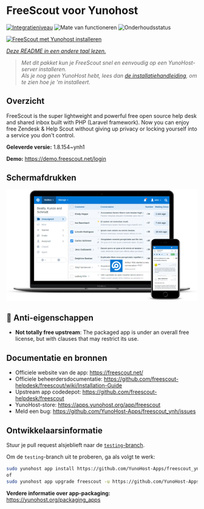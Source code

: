 <!--
NB: Deze README is automatisch gegenereerd door <https://github.com/YunoHost/apps/tree/master/tools/readme_generator>
Hij mag NIET handmatig aangepast worden.
-->

# FreeScout voor Yunohost

[![Integratieniveau](https://dash.yunohost.org/integration/freescout.svg)](https://ci-apps.yunohost.org/ci/apps/freescout/) ![Mate van functioneren](https://ci-apps.yunohost.org/ci/badges/freescout.status.svg) ![Onderhoudsstatus](https://ci-apps.yunohost.org/ci/badges/freescout.maintain.svg)

[![FreeScout met Yunohost installeren](https://install-app.yunohost.org/install-with-yunohost.svg)](https://install-app.yunohost.org/?app=freescout)

*[Deze README in een andere taal lezen.](./ALL_README.md)*

> *Met dit pakket kun je FreeScout snel en eenvoudig op een YunoHost-server installeren.*  
> *Als je nog geen YunoHost hebt, lees dan [de installatiehandleiding](https://yunohost.org/install), om te zien hoe je 'm installeert.*

## Overzicht

FreeScout is the super lightweight and powerful free open source help desk and shared inbox built with PHP (Laravel framework). Now you can enjoy free Zendesk & Help Scout without giving up privacy or locking yourself into a service you don't control.

**Geleverde versie:** 1.8.154~ynh1

**Demo:** <https://demo.freescout.net/login>

## Schermafdrukken

![Schermafdrukken van FreeScout](./doc/screenshots/screenshot.png)

## :red_circle: Anti-eigenschappen

- **Not totally free upstream**: The packaged app is under an overall free license, but with clauses that may restrict its use.

## Documentatie en bronnen

- Officiele website van de app: <https://freescout.net/>
- Officiele beheerdersdocumentatie: <https://github.com/freescout-helpdesk/freescout/wiki/Installation-Guide>
- Upstream app codedepot: <https://github.com/freescout-helpdesk/freescout>
- YunoHost-store: <https://apps.yunohost.org/app/freescout>
- Meld een bug: <https://github.com/YunoHost-Apps/freescout_ynh/issues>

## Ontwikkelaarsinformatie

Stuur je pull request alsjeblieft naar de [`testing`-branch](https://github.com/YunoHost-Apps/freescout_ynh/tree/testing).

Om de `testing`-branch uit te proberen, ga als volgt te werk:

```bash
sudo yunohost app install https://github.com/YunoHost-Apps/freescout_ynh/tree/testing --debug
of
sudo yunohost app upgrade freescout -u https://github.com/YunoHost-Apps/freescout_ynh/tree/testing --debug
```

**Verdere informatie over app-packaging:** <https://yunohost.org/packaging_apps>
